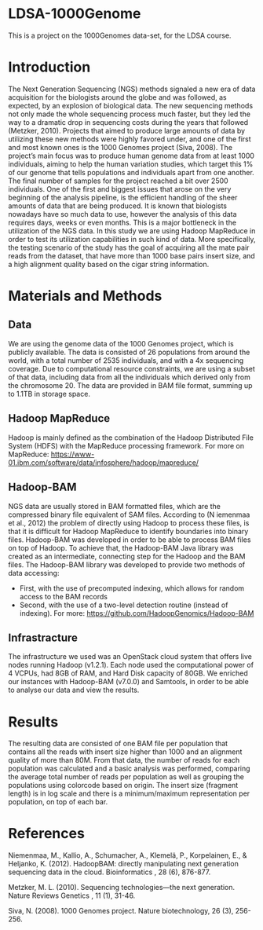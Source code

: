 # LDSA-1000Genome
This is a project on the 1000Genomes data-set, for the LDSA course.

# Introduction
The Next Generation Sequencing (NGS) methods signaled a new era of data acquisition for the biologists around the globe and was followed, as expected, by an explosion of biological data. The new sequencing methods not only made the whole sequencing process much faster, but they led the way to a dramatic drop in sequencing costs during the years that followed (Metzker, 2010).
Projects that aimed to produce large amounts of data by utilizing these new methods were highly favored under, and one of the first and most known ones is the 1000 Genomes project (Siva, 2008). The project’s main focus was to produce human genome data from at least 1000 individuals, aiming to help the human variation studies, which target this 1% of our genome that tells populations and individuals apart from one another. The final number of samples for the project reached a bit over 2500 individuals.
One of the first and biggest issues that arose on the very beginning of the analysis pipeline, is the efficient handling of the sheer amounts of data that are being produced. It is known that biologists nowadays have so much data to use, however the analysis of this data requires days, weeks or even months. This is a major bottleneck in the utilization of the NGS data.
In this study we are using Hadoop MapReduce in order to test its utilization capabilities in such kind of data. More specifically, the testing scenario of the study has the goal of acquiring all the mate pair reads from the dataset, that have more than 1000 base pairs insert size, and a high alignment quality based on the cigar string information.

# Materials and Methods
## Data
We are using the genome data of the 1000 Genomes project, which is publicly available. The data is consisted of 26 populations from around the world, with a total number of 2535 individuals, and with a 4x sequencing coverage. Due to computational resource constraints, we are using a subset of that data, including data from all the individuals which derived only from the chromosome 20. The data are provided in BAM file format, summing up to 1.1TB in storage space.

## Hadoop MapReduce
Hadoop is mainly defined as the combination of the Hadoop Distributed File System (HDFS) with the MapReduce processing framework. For more on MapReduce: https://www-01.ibm.com/software/data/infosphere/hadoop/mapreduce/

## Hadoop-BAM
NGS data are usually stored in BAM formatted files, which are the compressed binary file equivalent of SAM files. According to (N iemenmaa et al., 2012) the problem of directly using Hadoop to process these files, is that it is difficult for Hadoop MapReduce to identify boundaries into binary files. Hadoop-BAM was developed in order to be able to process BAM files on top of Hadoop. To achieve that, the Hadoop-BAM Java library was created as an intermediate, connecting step for the Hadoop and the BAM files. The Hadoop-BAM
library was developed to provide two methods of data accessing:
 * First, with the use of precomputed indexing, which allows for random access to the BAM records
 * Second, with the use of a two-level detection routine (instead of indexing).
For more: https://github.com/HadoopGenomics/Hadoop-BAM

## Infrastracture
The infrastructure we used was an OpenStack cloud system that offers live nodes running Hadoop (v1.2.1). Each node used the computational power of 4 VCPUs, had 8GB of RAM, and Hard Disk capacity of 80GB. We enriched our instances with Hadoop-BAM (v7.0.0) and Samtools, in order to be able to analyse our data and view the results.

# Results
The resulting data are consisted of one BAM file per population that contains all the reads with insert size higher than 1000 and an alignment quality of more than 80M. From that data, the number of reads for each population was calculated and a basic analysis was performed, comparing the average total number of reads per population as well as grouping the populations using colorcode based on origin. The insert size (fragment length) is in log scale and there is a minimum/maximum representation per population, on top of each bar.



# References
Niemenmaa, M., Kallio, A., Schumacher, A., Klemelä, P., Korpelainen, E., & Heljanko, K. (2012). HadoopBAM: directly manipulating next generation sequencing data in the cloud. Bioinformatics , 28 (6), 876-877.

Metzker, M. L. (2010). Sequencing technologies—the next generation. Nature Reviews Genetics , 11 (1), 31-46.

Siva, N. (2008). 1000 Genomes project. Nature biotechnology, 26 (3), 256-256.
